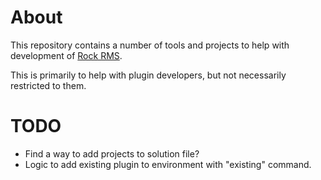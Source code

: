 # About

This repository contains a number of tools and projects to help with development of [Rock RMS](https://www.rockrms.com).

This is primarily to help with plugin developers, but not necessarily restricted to them.

# TODO

* Find a way to add projects to solution file?
* Logic to add existing plugin to environment with "existing" command.
